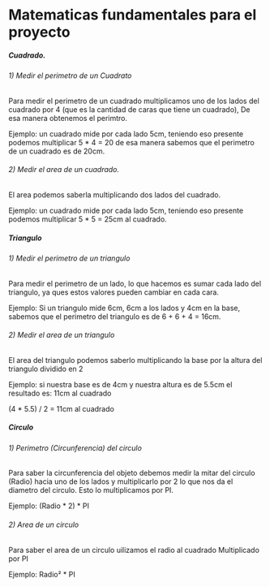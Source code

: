 # Matematicas fundamentales para el proyecto

##### Cuadrado. 
######  1) Medir el perimetro de un Cuadrato
<p>
Para medir el perimetro de un cuadrado multiplicamos uno de los lados del cuadrado por 4 (que es la cantidad de caras que tiene un cuadrado), De esa manera obtenemos el perimtro.

Ejemplo: un cuadrado mide por cada lado 5cm, teniendo eso presente podemos multiplicar 5 * 4 = 20 de esa manera sabemos que el perimetro de un cuadrado es de 20cm. 
</p>

###### 2) Medir el area de un cuadrado. 
<p>
El area podemos saberla multiplicando dos lados del cuadrado.

Ejemplo: un cuadrado mide por cada lado 5cm, teniendo eso presente podemos multiplicar 5 * 5 = 25cm al cuadrado.
</p>

##### Triangulo

###### 1) Medir el perimetro de un triangulo

<p>
Para medir el perimetro de un lado, lo que hacemos es sumar cada lado del triangulo, ya ques estos valores pueden cambiar en cada cara.

Ejemplo: Si un triangulo mide 6cm, 6cm a los lados y 4cm en la base, sabemos que el perimetro del triangulo es de 6 + 6 + 4 = 16cm.
</p>

###### 2) Medir el area de un triangulo

<p>
El area del triangulo podemos saberlo multiplicando la base por la altura del triangulo dividido en 2

Ejemplo: si nuestra base es de 4cm y nuestra altura es de 5.5cm el resultado es: 11cm al cuadrado

(4 * 5.5) / 2 = 11cm al cuadrado
</p>

##### Circulo

######  1) Perimetro (Circunferencia) del circulo
<p>
Para saber la circunferencia del objeto debemos medir la mitar del circulo (Radio) hacia uno de los lados y multiplicarlo por 2 lo que nos da el diametro del circulo. Esto lo multiplicamos por PI.

Ejemplo: (Radio * 2) * PI
</p>

######  2) Area de un circulo

<p>
Para saber el area de un circulo uilizamos el radio al cuadrado Multiplicado por PI

Ejemplo: Radio² * PI
</p>